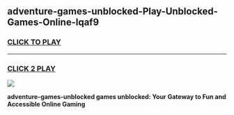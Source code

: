 
## adventure-games-unblocked-Play-Unblocked-Games-Online-lqaf9
<h3>
<a href="https://premium76.site?title=adventure-games-unblocked&ref=25A">CLICK TO PLAY</a></h3>
<hr>

<h3>
<a href="https://premium76.site?title=adventure-games-unblocked&ref=25A">CLICK 2 PLAY</a>
  
</h3>

<a href="https://premium76.site?title=adventure-games-unblocked&ref=25A"><img src="https://clearcache.store/games.png"></a>


**adventure-games-unblocked games unblocked: Your Gateway to Fun and Accessible Online Gaming**
